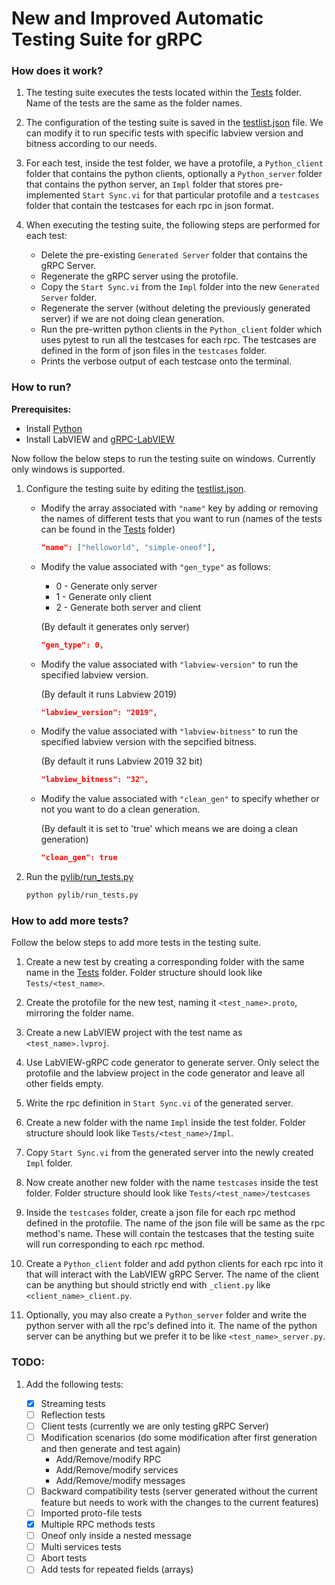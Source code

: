 # New and Improved Automatic Testing Suite for gRPC

### How does it work?

1. The testing suite executes the tests located within the [Tests](Tests/) folder. Name of the tests are the same as the folder names.

2. The configuration of the testing suite is saved in the [testlist.json](pylib/testlist.json) file. We can modify it to run specific tests with specific labview version and bitness according to our needs.

3. For each test, inside the test folder, we have a protofile, a `Python_client` folder that contains the python clients, optionally a `Python_server` folder that contains the python server, an `Impl` folder that stores pre-implemented `Start Sync.vi` for that particular protofile and a `testcases` folder that contain the testcases for each rpc in json format.

4. When executing the testing suite, the following steps are performed for each test:
   - Delete the pre-existing `Generated Server` folder that contains the gRPC Server.
   - Regenerate the gRPC server using the protofile.
   - Copy the `Start Sync.vi` from the `Impl` folder into the new `Generated Server` folder.
   - Regenerate the server (without deleting the previously generated server) if we are not doing clean generation.
   - Run the pre-written python clients in the `Python_client` folder which uses pytest to run all the testcases for each rpc. The testcases are defined in the form of json files in the `testcases` folder.
   - Prints the verbose output of each testcase onto the terminal.

### How to run?

**Prerequisites:**

- Install [Python](https://www.python.org/downloads/windows/)
- Install LabVIEW and [gRPC-LabVIEW](https://github.com/ni/grpc-labview/blob/master/docs/QuickStart.md#labview-grpc)

Now follow the below steps to run the testing suite on windows. Currently only windows is supported.

1. Configure the testing suite by editing the [testlist.json](pylib/testlist.json).

   - Modify the array associated with `"name"` key by adding or removing the names of different tests that you want to run (names of the tests can be found in the [Tests](Tests/) folder)

     ```json
     "name": ["helloworld", "simple-oneof"],
     ```

   - Modify the value associated with `"gen_type"` as follows:

     - 0 - Generate only server
     - 1 - Generate only client
     - 2 - Generate both server and client

     (By default it generates only server)

     ```json
     "gen_type": 0,
     ```

   - Modify the value associated with `"labview-version"` to run the specified labview version.

     (By default it runs Labview 2019)

     ```json
     "labview_version": "2019",
     ```

   - Modify the value associated with `"labview-bitness"` to run the specified labview version with the sepcified bitness.

     (By default it runs Labview 2019 32 bit)

     ```json
     "labview_bitness": "32",
     ```

   - Modify the value associated with `"clean_gen"` to specify whether or not you want to do a clean generation.

     (By default it is set to 'true' which means we are doing a clean generation)

     ```json
     "clean_gen": true
     ```

2. Run the [pylib/run_tests.py](pylib/run_tests.py)

   ```bash
   python pylib/run_tests.py
   ```

### How to add more tests?

Follow the below steps to add more tests in the testing suite.

1. Create a new test by creating a corresponding folder with the same name in the [Tests](Tests/) folder. Folder structure should look like `Tests/<test_name>`.

2. Create the protofile for the new test, naming it `<test_name>.proto`, mirroring the folder name.

3. Create a new LabVIEW project with the test name as `<test_name>.lvproj`.

4. Use LabVIEW-gRPC code generator to generate server. Only select the protofile and the labview project in the code generator and leave all other fields empty.

5. Write the rpc definition in `Start Sync.vi` of the generated server.

6. Create a new folder with the name `Impl` inside the test folder. Folder structure should look like `Tests/<test_name>/Impl`.

7. Copy `Start Sync.vi` from the generated server into the newly created `Impl` folder.

8. Now create another new folder with the name `testcases` inside the test folder. Folder structure should look like `Tests/<test_name>/testcases`

9. Inside the `testcases` folder, create a json file for each rpc method defined in the protofile. The name of the json file will be same as the rpc method's name. These will contain the testcases that the testing suite will run corresponding to each rpc method.

10. Create a `Python_client` folder and add python clients for each rpc into it that will interact with the LabVIEW gRPC Server. The name of the client can be anything but should strictly end with `_client.py` like `<client_name>_client.py`.

11. Optionally, you may also create a `Python_server` folder and write the python server with all the rpc's defined into it. The name of the python server can be anything but we prefer it to be like `<test_name>_server.py`.

### TODO:

1. Add the following tests:

   - [x] Streaming tests
   - [ ] Reflection tests
   - [ ] Client tests (currently we are only testing gRPC Server)
   - [ ] Modification scenarios (do some modification after first generation and then generate and test again)
     - Add/Remove/modify RPC
     - Add/Remove/modify services
     - Add/Remove/modify messages
   - [ ] Backward compatibility tests (server generated without the current feature but needs to work with the changes to the current features)
   - [ ] Imported proto-file tests
   - [x] Multiple RPC methods tests
   - [ ] Oneof only inside a nested message
   - [ ] Multi services tests
   - [ ] Abort tests
   - [ ] Add tests for repeated fields (arrays)
